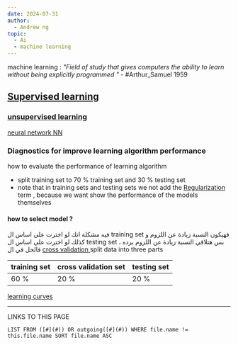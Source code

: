 ```yaml
---
date: 2024-07-31
author:
  - Andrew ng
topic:
  - Ai
  - machine learning
---
```

machine learning : *"Field of study that gives computers the ability to learn without being explicitly programmed "* - #Arthur_Samuel 1959 
## [Supervised learning](Supervised%20learning.md)

### [unsupervised learning](unsupervised%20learning.md) 

[neural network NN](neural%20network%20NN.md)

### Diagnostics for improve learning algorithm performance 
how to evaluate the performance of learning algorithm 
- split training set to 70 % training set and 30 % testing set 
- note that in training sets and testing sets we not add the [Regularization](Regularization.md) term , because we want show the performance of the models themselves 
#### how to select model ? 
فيه مشكلة انك لو اخترت علي اساس ال training set فهيكون النسبة زيادة عن اللزوم و كذلك لو اخترت علي اساس ال testing set  بس هتلاقي النسبة زيادة عن اللزوم برده ، فالحل في ال [cross validation ](cross%20validation%20) 
split data into three parts 

| training set | cross validation set | testing set |
| ------------ | -------------------- | ----------- |
| 60 %         | 20 %                 | 20 %        |
[learning curves](learning%20curves.md)








----
LINKS TO THIS PAGE 
```dataview
LIST FROM ([#](#)) OR outgoing([#](#)) WHERE file.name != this.file.name SORT file.name ASC 
```